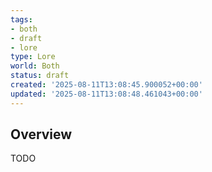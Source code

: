 ```yaml
---
tags:
- both
- draft
- lore
type: Lore
world: Both
status: draft
created: '2025-08-11T13:08:45.900052+00:00'
updated: '2025-08-11T13:08:48.461043+00:00'
---
```



## Overview

TODO
